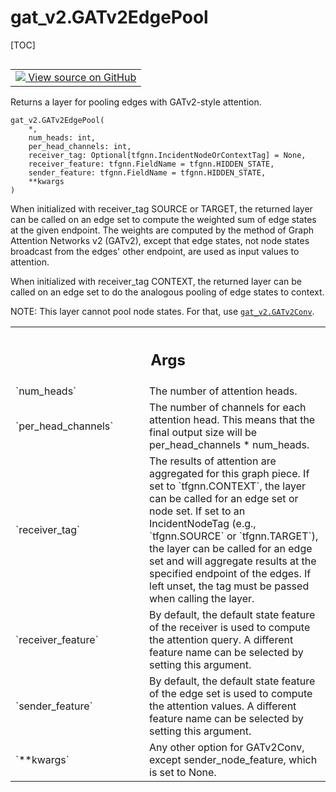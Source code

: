 <!-- lint-g3mark -->

# gat_v2.GATv2EdgePool

[TOC]

<!-- Insert buttons and diff -->

<table class="tfo-notebook-buttons tfo-api nocontent" align="left">
<td>
  <a target="_blank" href="https://github.com/tensorflow/gnn/tree/master/tensorflow_gnn/models/gat_v2/layers.py#L369-L420">
    <img src="https://www.tensorflow.org/images/GitHub-Mark-32px.png" />
    View source on GitHub
  </a>
</td>
</table>

Returns a layer for pooling edges with GATv2-style attention.

<pre class="devsite-click-to-copy prettyprint lang-py tfo-signature-link">
<code>gat_v2.GATv2EdgePool(
    *,
    num_heads: int,
    per_head_channels: int,
    receiver_tag: Optional[tfgnn.IncidentNodeOrContextTag] = None,
    receiver_feature: tfgnn.FieldName = tfgnn.HIDDEN_STATE,
    sender_feature: tfgnn.FieldName = tfgnn.HIDDEN_STATE,
    **kwargs
)
</code></pre>

<!-- Placeholder for "Used in" -->

When initialized with receiver_tag SOURCE or TARGET, the returned layer can be
called on an edge set to compute the weighted sum of edge states at the given
endpoint. The weights are computed by the method of Graph Attention Networks v2
(GATv2), except that edge states, not node states broadcast from the edges'
other endpoint, are used as input values to attention.

When initialized with receiver_tag CONTEXT, the returned layer can be called on
an edge set to do the analogous pooling of edge states to context.

NOTE: This layer cannot pool node states. For that, use
<a href="../gat_v2/GATv2Conv.md"><code>gat_v2.GATv2Conv</code></a>.

<!-- Tabular view -->

 <table class="responsive fixed orange">
<colgroup><col width="214px"><col></colgroup>
<tr><th colspan="2"><h2 class="add-link">Args</h2></th></tr>

<tr>
<td>
`num_heads`<a id="num_heads"></a>
</td>
<td>
The number of attention heads.
</td>
</tr><tr>
<td>
`per_head_channels`<a id="per_head_channels"></a>
</td>
<td>
The number of channels for each attention head. This
means that the final output size will be per_head_channels * num_heads.
</td>
</tr><tr>
<td>
`receiver_tag`<a id="receiver_tag"></a>
</td>
<td>
The results of attention are aggregated for this graph piece.
If set to `tfgnn.CONTEXT`, the layer can be called for an edge set or
node set.
If set to an IncidentNodeTag (e.g., `tfgnn.SOURCE` or `tfgnn.TARGET`),
the layer can be called for an edge set and will aggregate results at
the specified endpoint of the edges.
If left unset, the tag must be passed when calling the layer.
</td>
</tr><tr>
<td>
`receiver_feature`<a id="receiver_feature"></a>
</td>
<td>
By default, the default state feature of the receiver
is used to compute the attention query. A different feature name can be
selected by setting this argument.
</td>
</tr><tr>
<td>
`sender_feature`<a id="sender_feature"></a>
</td>
<td>
By default, the default state feature of the edge set is
used to compute the attention values. A different feature name can be
selected by setting this argument.
</td>
</tr><tr>
<td>
`**kwargs`<a id="**kwargs"></a>
</td>
<td>
Any other option for GATv2Conv, except sender_node_feature,
which is set to None.
</td>
</tr>
</table>
